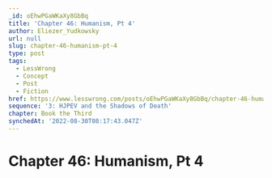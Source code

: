 ```yaml
---
_id: oEhwPGaWKaXy8GbBq
title: 'Chapter 46: Humanism, Pt 4'
author: Eliezer_Yudkowsky
url: null
slug: chapter-46-humanism-pt-4
type: post
tags:
  - LessWrong
  - Concept
  - Post
  - Fiction
href: https://www.lesswrong.com/posts/oEhwPGaWKaXy8GbBq/chapter-46-humanism-pt-4
sequence: '3: HJPEV and the Shadows of Death'
chapter: Book the Third
synchedAt: '2022-08-30T08:17:43.047Z'
---
```

# Chapter 46: Humanism, Pt 4


